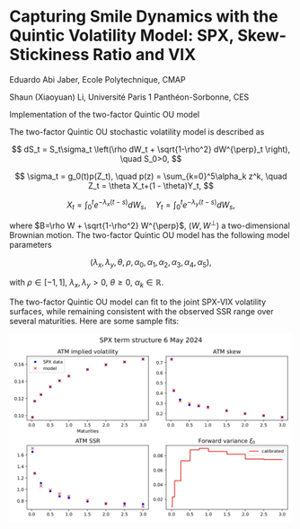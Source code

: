 # Capturing Smile Dynamics with the Quintic Volatility Model: SPX, Skew-Stickiness Ratio and VIX

Eduardo Abi Jaber, Ecole Polytechnique, CMAP

Shaun (Xiaoyuan) Li, Université Paris 1 Panthéon-Sorbonne, CES

Implementation of the two-factor Quintic OU model

The two-factor Quintic OU stochastic volatility model is described as

$$
dS_t = S_t\sigma_t \left(\rho dW_t + \sqrt{1-\rho^2} dW^{\perp}_t \right), \quad S_0>0,
$$

$$
\sigma_t = g_0(t)p(Z_t), \quad p(z) = \sum_{k=0}^5\alpha_k z^k, \quad Z_t =  \theta X_t+(1 - \theta)Y_t,
$$

$$
X_t = \int_0^t e^{-\lambda_x(t-s)}dW_s, \quad Y_t = \int_0^t e^{-\lambda_y(t-s)}dW_s,
$$

where $B=\rho W + \sqrt{1-\rho^2} W^{\perp}$, $(W,W^{\perp})$ a two-dimensional Brownian motion. The two-factor Quintic OU model has the following model parameters

$$
(\lambda_x, \lambda_y, \theta, \rho, \alpha_0, \alpha_1, \alpha_2, \alpha_3, \alpha_4, \alpha_5),$$

with $\rho \in [-1,1]$, $\lambda_x, \lambda_y >0$, $\theta \geq 0$, $\alpha_k \in \mathbb{R}$.

The two-factor Quintic OU model can fit to the joint SPX-VIX volatility surfaces, while remaining consistent with the observed SSR range over several maturities. Here are some sample fits:

<img src="images/spx_term_structure_06052024.jpg" alt="PDF Preview" width="800"/>


